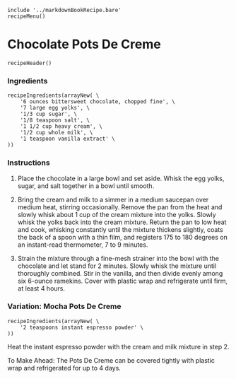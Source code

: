 ~~~ markdown-script
include '../markdownBookRecipe.bare'
recipeMenu()
~~~

# Chocolate Pots De Creme

~~~ markdown-script
recipeHeader()
~~~

### Ingredients

~~~ markdown-script
recipeIngredients(arrayNew( \
    '6 ounces bittersweet chocolate, chopped fine', \
    '7 large egg yolks', \
    '1/3 cup sugar', \
    '1/8 teaspoon salt', \
    '1 1/2 cup heavy cream', \
    '1/2 cup whole milk', \
    '1 teaspoon vanilla extract' \
))
~~~


### Instructions

1. Place the chocolate in a large bowl and set aside. Whisk the egg yolks, sugar, and salt together
   in a bowl until smooth.

2. Bring the cream and milk to a simmer in a medium saucepan over medium heat, stirring
   occasionally. Remove the pan from the heat and slowly whisk about 1 cup of the cream mixture into
   the yolks. Slowly whisk the yolks back into the cream mixture. Return the pan to low heat and
   cook, whisking constantly until the mixture thickens slightly, coats the back of a spoon with a
   thin film, and registers 175 to 180 degrees on an instant-read thermometer, 7 to 9 minutes.

3. Strain the mixture through a fine-mesh strainer into the bowl with the chocolate and let stand
   for 2 minutes. Slowly whisk the mixture until thoroughly combined. Stir in the vanilla, and then
   divide evenly among six 6-ounce ramekins. Cover with plastic wrap and refrigerate until firm, at
   least 4 hours.


### Variation:  Mocha Pots De Creme

~~~ markdown-script
recipeIngredients(arrayNew( \
    '2 teaspoons instant espresso powder' \
))
~~~

Heat the instant espresso powder with the cream and milk mixture in step 2.

To Make Ahead: The Pots De Creme can be covered tightly with plastic wrap and refrigerated for up to
4 days.
